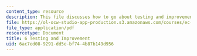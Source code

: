 ```yaml
---
content_type: resource
description: This file discusses how to go about testing and improvement of the design.
file: https://ol-ocw-studio-app-production.s3.amazonaws.com/courses/ec-s02-water-jet-technologies-spring-2005/6ac7ed089291dd5ebf744b87b149d956_MITEC_S02S05_6_testing.pdf
file_type: application/pdf
resourcetype: Document
title: 6 Testing and Improvement
uid: 6ac7ed08-9291-dd5e-bf74-4b87b149d956
---
```

